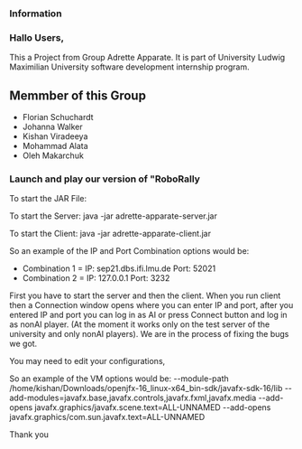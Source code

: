 ### Information
### Hallo Users,

This a Project from Group Adrette Apparate. It is part of University Ludwig Maximilian University software development internship program.

## Memmber of this Group

- Florian Schuchardt
- Johanna Walker 
- Kishan Viradeeya
- Mohammad Alata
- Oleh Makarchuk 


 ### Launch and play our version of "RoboRally
 To start the JAR File:

 To start the Server: 
 java -jar adrette-apparate-server.jar

 To start the Client:
 java -jar adrette-apparate-client.jar

 So an example of the IP and Port Combination options would be:
 
- Combination 1 = IP: sep21.dbs.ifi.lmu.de Port: 52021
- Combination 2 = IP: 127.0.0.1 Port: 3232

First you have to start the server and then the client. 
When you run client then a Connection window opens where you can enter IP and port, after you entered IP and port you can log in as AI or press Connect button and log in as nonAI player. (At the moment it works only on the test server of the university and only nonAI players).
We are in the process of fixing the bugs we got. 

You may need to edit your configurations, 

So an example of the VM options would be: 
--module-path
/home/kishan/Downloads/openjfx-16_linux-x64_bin-sdk/javafx-sdk-16/lib
--add-modules=javafx.base,javafx.controls,javafx.fxml,javafx.media
--add-opens
javafx.graphics/javafx.scene.text=ALL-UNNAMED
--add-opens
javafx.graphics/com.sun.javafx.text=ALL-UNNAMED

Thank you




